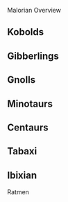 Malorian Overview


Kobolds
-
Gibberlings
-
Gnolls
-
Minotaurs
-
Centaurs
-
Tabaxi
-
Ibixian
-
Ratmen